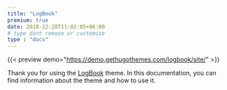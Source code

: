 ```yaml
---
title: "LogBook"
premium: true
date: 2018-12-28T11:02:05+06:00 
# type dont remove or customize
type : "docs"
---
```


{{< preview demo="https://demo.gethugothemes.com/logbook/site/" >}}

Thank you for using the [LogBook](https://gethugothemes.com/themes/logBook-hugo/) theme. In this documentation, you can find information about the theme and how to use it.
